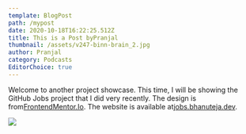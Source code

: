 ```yaml
---
template: BlogPost
path: /mypost
date: 2020-10-18T16:22:25.512Z
title: This is a Post byPranjal
thumbnail: /assets/v247-binn-brain_2.jpg
author: Pranjal
category: Podcasts
EditorChoice: true
---
```



Welcome to another project showcase. This time, I will be showing the GitHub Jobs project that I did very recently. The design is from[FrontendMentor.Io](https://frontendmentor.io/). The website is available at[jobs.bhanuteja.dev](https://jobs.bhanuteja.dev/).

![](/assets/tenor.gif)
